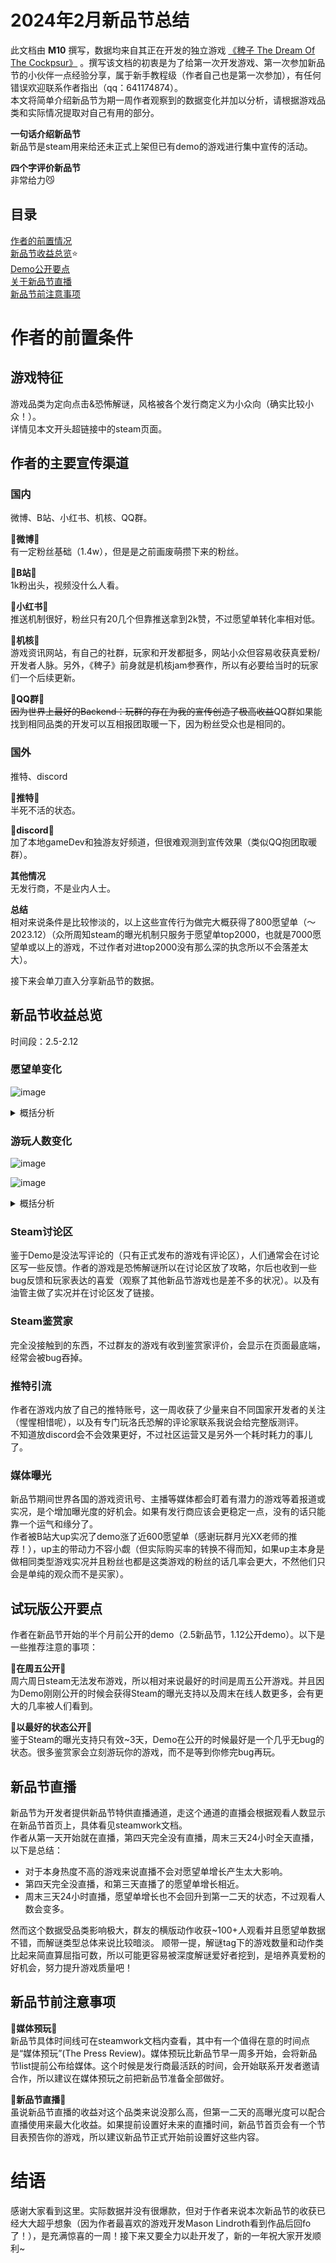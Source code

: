 
# 2024年2月新品节总结  
此文档由 **M10** 撰写，数据均来自其正在开发的独立游戏 [《稗子 The Dream Of The Cockpsur》](https://store.steampowered.com/app/1699710/_The_Dream_Of_A_Cockspur) 。撰写该文档的初衷是为了给第一次开发游戏、第一次参加新品节的小伙伴一点经验分享，属于新手教程级（作者自己也是第一次参加），有任何错误欢迎联系作者指出（qq：641174874）。  
本文将简单介绍新品节为期一周作者观察到的数据变化并加以分析，请根据游戏品类和实际情况提取对自己有用的部分。  
  
**一句话介绍新品节**  
新品节是steam用来给还未正式上架但已有demo的游戏进行集中宣传的活动。  
  
**四个字评价新品节**  
非常给力😼   
  
## 目录  
[作者的前置情况](#作者的前置条件)  
[新品节收益总览](#新品节收益总览)⭐  
[Demo公开要点](#试玩版公开要点)  
[关于新品节直播](#新品节直播)  
[新品节前注意事项](#新品节前注意事项) 



# 作者的前置条件  
## 游戏特征  
游戏品类为定向点击&恐怖解谜，风格被各个发行商定义为小众向（确实比较小众！）。  
详情见本文开头超链接中的steam页面。  
## 作者的主要宣传渠道  
### 国内  
微博、B站、小红书、机核、QQ群。
  
📖**微博**📖  
 有一定粉丝基础（1.4w），但是是之前画废萌攒下来的粉丝。  
   
📖**B站**📖  
1k粉出头，视频没什么人看。  
  
📖**小红书**📖  
推送机制很好，粉丝只有20几个但靠推送拿到2k赞，不过愿望单转化率相对低。  
  
📖**机核**📖  
游戏资讯网站，有自己的社群，玩家和开发都挺多，网站小众但容易收获真爱粉/开发者人脉。另外，《稗子》前身就是机核jam参赛作，所以有必要给当时的玩家们一个后续更新。  
  
📖**QQ群**📖  
~~因为世界上最好的Backend：玩群的存在为我的宣传创造了极高收益~~QQ群如果能找到相同品类的开发可以互相报团取暖一下，因为粉丝受众也是相同的。  
### 国外  
推特、discord  
  
📖**推特**📖  
半死不活的状态。  
  
📖**discord📖**  
加了本地gameDev和独游友好频道，但很难观测到宣传效果（类似QQ抱团取暖群）。  
  
**其他情况**  
无发行商，不是业内人士。  
  
**总结**  
相对来说条件是比较惨淡的，以上这些宣传行为做完大概获得了800愿望单（～2023.12）（众所周知steam的曝光机制只服务于愿望单top2000，也就是7000愿望单或以上的游戏，不过作者对进top2000没有那么深的执念所以不会落差太大）。  
  
接下来会单刀直入分享新品节的数据。  
  
## 新品节收益总览
时间段：2.5-2.12  
### 愿望单变化  
 ![image](https://github.com/Roccay/Backend-Play/assets/28853235/ea1349cc-f9fd-47f1-95fc-9f309022562b)
<details>
<summary>概括分析</summary>
  <ul><li>新品节之前愿望单大概每天5-10个的涨幅，新品节前两天达到200/日。</li>
    <li>前两日愿望单提升最多，后期就算到了周末也没有回升。</li>
  <li>最后一天回升是因为微博有资讯号帮忙宣传了游戏（感谢），新品节是媒体活跃期所以参加者请尽量把自己的游戏页面打扮得好看！</li></ul>
</details>

### 游玩人数变化 
  
![image](https://github.com/Roccay/Backend-Play/assets/28853235/c28a894f-d921-497d-981c-fa202b166a9c)

![image](https://github.com/Roccay/Backend-Play/assets/28853235/f8f910dc-bb4c-4e12-bd09-4307b32d3c32)

<details>

<summary>概括分析</summary>
  <ul>
    <li>新品节之前游玩人数大部分时间为0，小部分时间大于0。</li>
    <li>新品节基本每时每刻都会有人游玩demo（最少1人最多7人），日平均游玩人数为59人，并且在双语的情况下亚洲和英语国家的下载占比是持平的。</li>
  <li>所以强烈建议双语Demo！！除非你做的是对语言有限制的文化类作品。</li></ul>
</details>
  
  ### Steam讨论区  
鉴于Demo是没法写评论的（只有正式发布的游戏有评论区），人们通常会在讨论区写一些反馈。作者的游戏是恐怖解谜所以在讨论区放了攻略，尔后也收到一些bug反馈和玩家表达的喜爱（观察了其他新品节游戏也是差不多的状况）。以及有油管主做了实况并在讨论区发了链接。 
  ### Steam鉴赏家  
  完全没接触到的东西，不过群友的游戏有收到鉴赏家评价，会显示在页面最底端，经常会被bug吞掉。  
 ### 推特引流  
 作者在游戏内放了自己的推特账号，这一周收获了少量来自不同国家开发者的关注（惺惺相惜呢），以及有专门玩洛氏恐解的评论家联系我说会给完整版测评。  
 不知道放discord会不会效果更好，不过社区运营又是另外一个耗时耗力的事儿了。  
 ### 媒体曝光  
 新品节期间世界各国的游戏资讯号、主播等媒体都会盯着有潜力的游戏等着报道或实况，是个增加曝光度的好机会。如果有发行商应该会更稳定一点，没有的话只能靠一个运气和缘分了。  
 作者被B站大up实况了demo涨了近600愿望单（感谢玩群月光XX老师的推荐！），up主的带动力不容小觑（但实际购买率的转换不得而知，如果up主本身是做相同类型游戏实况并且粉丝也都是这类游戏的粉丝的话几率会更大，不然他们只会是单纯的观众而不是买家）。  


## 试玩版公开要点  
作者在新品节开始的半个月前公开的demo（2.5新品节，1.12公开demo）。以下是一些推荐注意的事项：

📖**在周五公开**📖  
周六周日steam无法发布游戏，所以相对来说最好的时间是周五公开游戏。并且因为Demo刚刚公开的时候会获得Steam的曝光支持以及周末在线人数更多，会有更大的几率被人们看到。  
  
📖**以最好的状态公开**📖  
鉴于Steam的曝光支持只有效~3天，Demo在公开的时候最好是一个几乎无bug的状态。很多鉴赏家会立刻游玩你的游戏，而不是等到你修完bug再玩。  

## 新品节直播
新品节为开发者提供新品节特供直播通道，走这个通道的直播会根据观看人数显示在新品节首页上，具体看见steamwork文档。  
作者从第一天开始就在直播，第四天完全没有直播，周末三天24小时全天直播，以下是总结：  
 
 - 对于本身热度不高的游戏来说直播不会对愿望单增长产生太大影响。
 - 第四天完全没直播，和第三天直播了的愿望单增长相近。
 - 周末三天24小时直播，愿望单增长也不会回升到第一二天的状态，不过观看人数会变多。

然而这个数据受品类影响极大，群友的横版动作收获~100+人观看并且愿望单数据不错，而解谜类型总体来说比较暗淡。
顺带一提，解谜tag下的游戏数量和动作类比起来简直算屈指可数，所以可能更容易被深度解谜爱好者挖到，是培养真爱粉的好机会，努力提升游戏质量吧！

## 新品节前注意事项  
📖**媒体预玩**📖  
新品节具体时间线可在steamwork文档内查看，其中有一个值得在意的时间点是“媒体预玩”(The Press Review)。媒体预玩比新品节早一周多开始，会将新品节list提前公布给媒体。这个时候是发行商最活跃的时间，会开始联系开发者邀请合作，所以建议在媒体预玩之前把新品节准备全部做好。  
  
📖**新品节直播**📖  
虽说新品节直播的收益对这个品类来说没那么高，但第一二天的高曝光度可以配合直播使用来最大化收益。如果提前设置好未来的直播时间，新品节首页会有一个节目表预告你的游戏，所以建议新品节正式开始前设置好这些内容。  

# 结语  
感谢大家看到这里。实际数据并没有很爆款，但对于作者来说本次新品节的收获已经大大超乎想象（因为作者最喜欢的游戏开发Mason Lindroth看到作品后回fo了！），是充满惊喜的一周！接下来又要全力以赴开发了，新的一年祝大家开发顺利~
